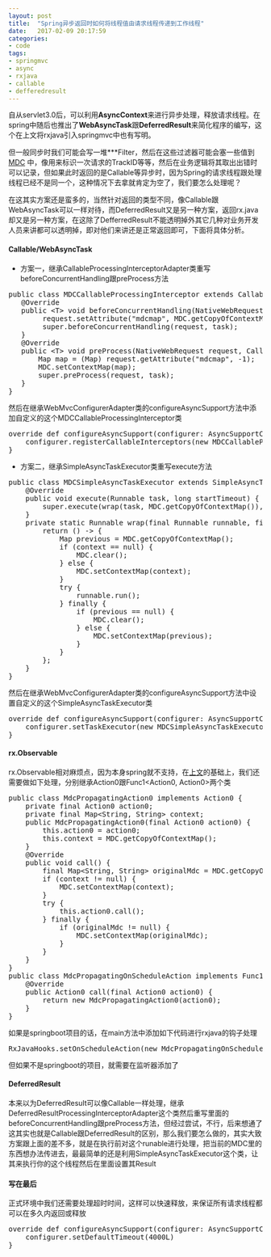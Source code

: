 ```yaml
---
layout: post
title:  "Spring异步返回时如何将线程值由请求线程传递到工作线程"
date:   2017-02-09 20:17:59
categories: 
- code 
tags:
- springmvc
- async
- rxjava
- callable
- defferedresult
---
```

自从servlet3.0后，可以利用**AsyncContext**来进行异步处理，释放请求线程。在spring中随后也推出了**WebAsyncTask**跟**DeferredResult**来简化程序的编写，这个在上文将rxjava引入springmvc中也有写明。

但一般同步时我们可能会写一堆***Filter，然后在这些过滤器可能会塞一些值到 [MDC](https://www.slf4j.org/api/org/slf4j/MDC.html) 中，像用来标识一次请求的TrackID等等，然后在业务逻辑将其取出出错时可以记录，但如果此时返回的是Callable等异步时，因为Spring的请求线程跟处理线程已经不是同一个，这种情况下去拿就肯定为空了，我们要怎么处理呢？

在这其实方案还是蛮多的，当然针对返回的类型不同，像Callable跟WebAsyncTask可以一样对待，而DeferredResult又是另一种方案，返回rx.java却又是另一种方案，在这除了DefferredResult不能透明掉外其它几种对业务开发人员来讲都可以透明掉，即对他们来讲还是正常返回即可，下面将具体分析。

#### Callable/WebAsyncTask

* 方案一，继承CallableProcessingInterceptorAdapter类重写beforeConcurrentHandling跟preProcess方法

<pre>public class MDCCallableProcessingInterceptor extends CallableProcessingInterceptorAdapter {    
   @Override    
   public &lt;T> void beforeConcurrentHandling(NativeWebRequest request, Callable&lt;T> task) throws Exception {          
   		request.setAttribute("mdcmap", MDC.getCopyOfContextMap(), -1);        
   		super.beforeConcurrentHandling(request, task);
   }    
   @Override    
   public &lt;T> void preProcess(NativeWebRequest request, Callable&lt;T> task) throws Exception {        
       Map map = (Map) request.getAttribute("mdcmap", -1);                
       MDC.setContextMap(map);        
       super.preProcess(request, task);    
   }
}</pre>
然后在继承WebMvcConfigurerAdapter类的configureAsyncSupport方法中添加自定义的这个MDCCallableProcessingInterceptor类
<pre>override def configureAsyncSupport(configurer: AsyncSupportConfigurer) = {
    configurer.registerCallableInterceptors(new MDCCallableProcessingInterceptor)
}</pre>

* 方案二，继承SimpleAsyncTaskExecutor类重写execute方法

<pre>public class MDCSimpleAsyncTaskExecutor extends SimpleAsyncTaskExecutor {
    @Override
    public void execute(Runnable task, long startTimeout) {
        super.execute(wrap(task, MDC.getCopyOfContextMap()), startTimeout);
    }
    private static Runnable wrap(final Runnable runnable, final Map&lt;String, String> context) {
        return () -> {
            Map previous = MDC.getCopyOfContextMap();
            if (context == null) {
                MDC.clear();
            } else {
                MDC.setContextMap(context);
            }
            try {
                runnable.run();
            } finally {
                if (previous == null) {
                    MDC.clear();
                } else {
                    MDC.setContextMap(previous);
                }
            }
        };
    }
}
</pre>
然后在继承WebMvcConfigurerAdapter类的configureAsyncSupport方法中设置自定义的这个SimpleAsyncTaskExecutor类
<pre>override def configureAsyncSupport(configurer: AsyncSupportConfigurer) = {
	configurer.setTaskExecutor(new MDCSimpleAsyncTaskExecutor)
}</pre>

#### rx.Observable
rx.Observable相对麻烦点，因为本身spring就不支持，在[上文](http://bobxwang.github.io/code/combilne-rxjava-in-spring-mvc/)的基础上，我们还需要做如下处理，分别继承Action0跟Func1&lt;Action0, Action0>两个类
<pre>public class MdcPropagatingAction0 implements Action0 {
    private final Action0 action0;
    private final Map&lt;String, String> context;
    public MdcPropagatingAction0(final Action0 action0) {
        this.action0 = action0;
        this.context = MDC.getCopyOfContextMap();
    }
    @Override
    public void call() {
        final Map&lt;String, String> originalMdc = MDC.getCopyOfContextMap();
        if (context != null) {
            MDC.setContextMap(context);
        }
        try {
            this.action0.call();
        } finally {
            if (originalMdc != null) {
                MDC.setContextMap(originalMdc);
            }
        }
    }
}
public class MdcPropagatingOnScheduleAction implements Func1&lt;Action0, Action0> {
    @Override
    public Action0 call(final Action0 action0) {
        return new MdcPropagatingAction0(action0);
    }
}</pre>

如果是springboot项目的话，在main方法中添加如下代码进行rxjava的钩子处理
<pre>RxJavaHooks.setOnScheduleAction(new MdcPropagatingOnScheduleAction)</pre>
但如果不是springboot的项目，就需要在监听器添加了

#### DeferredResult
本来以为DeferredResult可以像Callable一样处理，继承DeferredResultProcessingInterceptorAdapter这个类然后重写里面的beforeConcurrentHandling跟preProcess方法，但经过尝试，不行，后来想通了这其实也就是Callable跟DeferredResult的区别，那么我们要怎么做的，其实大致方案跟上面的差不多，就是在执行前对这个runable进行处理，把当前的MDC里的东西想办法传进去，最最简单的还是利用SimpleAsyncTaskExecutor这个类，让其来执行你的这个线程然后在里面设置其Result

#### 写在最后
正式环境中我们还需要处理超时时间，这样可以快速释放，来保证所有请求线程都可以在多久内返回或释放
<pre>override def configureAsyncSupport(configurer: AsyncSupportConfigurer) = {
	configurer.setDefaultTimeout(4000L)
}</pre>

